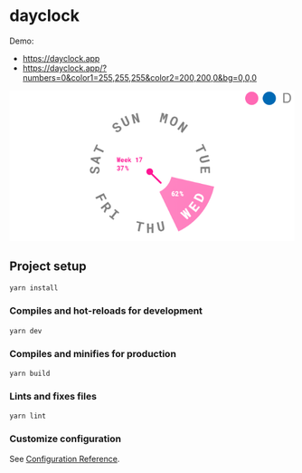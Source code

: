 # dayclock

Demo: 
* https://dayclock.app
* https://dayclock.app/?numbers=0&color1=255,255,255&color2=200,200,0&bg=0,0,0

![test](demo/dayclock.png "dayclock")

## Project setup
```
yarn install
```

### Compiles and hot-reloads for development
```
yarn dev
```

### Compiles and minifies for production
```
yarn build
```

### Lints and fixes files
```
yarn lint
```

### Customize configuration
See [Configuration Reference](https://cli.vuejs.org/config/).
